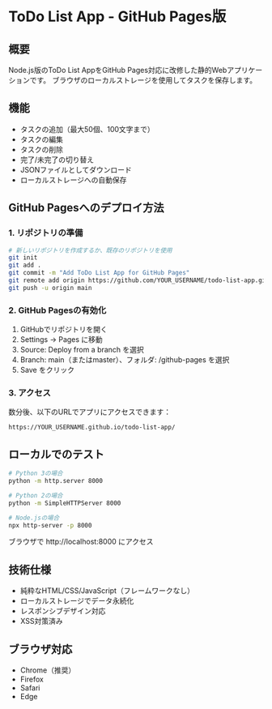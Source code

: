 # ToDo List App - GitHub Pages版

## 概要
Node.js版のToDo List AppをGitHub Pages対応に改修した静的Webアプリケーションです。
ブラウザのローカルストレージを使用してタスクを保存します。

## 機能
- タスクの追加（最大50個、100文字まで）
- タスクの編集
- タスクの削除
- 完了/未完了の切り替え
- JSONファイルとしてダウンロード
- ローカルストレージへの自動保存

## GitHub Pagesへのデプロイ方法

### 1. リポジトリの準備
```bash
# 新しいリポジトリを作成するか、既存のリポジトリを使用
git init
git add .
git commit -m "Add ToDo List App for GitHub Pages"
git remote add origin https://github.com/YOUR_USERNAME/todo-list-app.git
git push -u origin main
```

### 2. GitHub Pagesの有効化
1. GitHubでリポジトリを開く
2. Settings → Pages に移動
3. Source: Deploy from a branch を選択
4. Branch: main（またはmaster）、フォルダ: /github-pages を選択
5. Save をクリック

### 3. アクセス
数分後、以下のURLでアプリにアクセスできます：
```
https://YOUR_USERNAME.github.io/todo-list-app/
```

## ローカルでのテスト
```bash
# Python 3の場合
python -m http.server 8000

# Python 2の場合
python -m SimpleHTTPServer 8000

# Node.jsの場合
npx http-server -p 8000
```

ブラウザで http://localhost:8000 にアクセス

## 技術仕様
- 純粋なHTML/CSS/JavaScript（フレームワークなし）
- ローカルストレージでデータ永続化
- レスポンシブデザイン対応
- XSS対策済み

## ブラウザ対応
- Chrome（推奨）
- Firefox
- Safari
- Edge